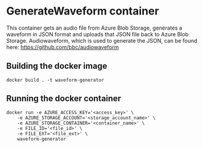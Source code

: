 # GenerateWaveform container
This container gets an audio file from Azure Blob Storage, generates a waveform in JSON format and uploads that JSON file back to Azure Blob Storage. 
Audiowaveform, which is used to generate the JSON, can be found here: https://github.com/bbc/audiowaveform

## Building the docker image
```
docker build . -t waveform-generator
```
## Running the docker container
```
docker run -e AZURE_ACCESS_KEY='<access_key>' \
    -e AZURE_STORAGE_ACCOUNT='<storage_account_name>' \
    -e AZURE_STORAGE_CONTAINER='<container_name>' \
    -e FILE_ID='<file_id>' \
    -e FILE_EXT='<file_ext>' \
    waveform-generator
```
